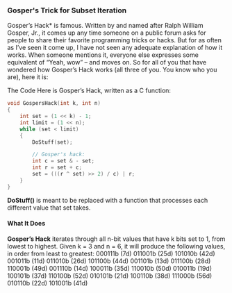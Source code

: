 ### Gosper's Trick for Subset Iteration

Gosper’s Hack* is famous.  Written by and named after Ralph William Gosper, Jr., it comes up any time someone on a public forum asks for people to share their favorite programming tricks or hacks.
But for as often as I’ve seen it come up, I have not seen any adequate explanation of how it works.  When someone mentions it, everyone else expresses some equivalent of “Yeah, wow” – and moves on.  So for all of you that have wondered how Gosper’s Hack works (all three of you.  You know who you are), here it is:

The Code
Here is Gosper’s Hack, written as a C function:
```cpp
void GospersHack(int k, int n)
{
    int set = (1 << k) - 1;
    int limit = (1 << n);
    while (set < limit)
    {
        DoStuff(set);

        // Gosper's hack:
        int c = set & - set;
        int r = set + c;
        set = (((r ^ set) >> 2) / c) | r;
    }
}
```
**DoStuff()** is meant to be replaced with a function that processes each different value that set takes.

#### What It Does
**Gosper’s Hack** iterates through all n-bit values that have k bits set to 1, from lowest to highest.  Given k = 3 and n = 6, it will produce the following values, in order from least to greatest:
000111b (7d)
011001b (25d)
101010b (42d)
001011b (11d)
011010b (26d)
101100b (44d)
001101b (13d)
011100b (28d)
110001b (49d)
001110b (14d)
100011b (35d)
110010b (50d)
010011b (19d)
100101b (37d)
110100b (52d)
010101b (21d)
100110b (38d)
111000b (56d)
010110b (22d)
101001b (41d)




